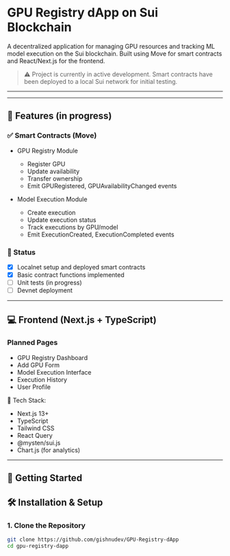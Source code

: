 #  GPU Registry dApp on Sui Blockchain

A decentralized application for managing GPU resources and tracking ML model execution on the Sui blockchain. Built using Move for smart contracts and React/Next.js for the frontend.

> ⚠️ Project is currently in active development. Smart contracts have been deployed to a local Sui network for initial testing.

---


---

## 🚀 Features (in progress)

### ✅ Smart Contracts (Move)
- GPU Registry Module
  - Register GPU
  - Update availability
  - Transfer ownership
  - Emit GPURegistered, GPUAvailabilityChanged events

- Model Execution Module
  - Create execution
  - Update execution status
  - Track executions by GPU/model
  - Emit ExecutionCreated, ExecutionCompleted events

### 🧪 Status
- [x] Localnet setup and deployed smart contracts
- [x] Basic contract functions implemented
- [ ] Unit tests (in progress)
- [ ] Devnet deployment

---

## 💻 Frontend (Next.js + TypeScript)

### Planned Pages
- GPU Registry Dashboard
- Add GPU Form
- Model Execution Interface
- Execution History
- User Profile

📌 Tech Stack:
- Next.js 13+
- TypeScript
- Tailwind CSS
- React Query
- @mysten/sui.js
- Chart.js (for analytics)

---

## 🧰 Getting Started


## 🛠 Installation & Setup

### 1. Clone the Repository

```bash
git clone https://github.com/gishnudev/GPU-Registry-dApp
cd gpu-registry-dapp

```
